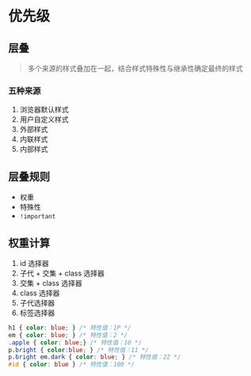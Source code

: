 # 优先级

## 层叠

> 多个来源的样式叠加在一起，结合样式特殊性与继承性确定最终的样式

### 五种来源

1. 浏览器默认样式
2. 用户自定义样式
3. 外部样式
4. 内联样式
5. 内部样式

## 层叠规则 <Tag text="TODO" />

- 权重
- 特殊性
- ```!important```

## 权重计算 <Tag text="TODO" />

1. id 选择器
2. 子代 + 交集 + class 选择器
3. 交集 + class 选择器
4. class 选择器
5. 子代选择器
6. 标签选择器

```css
h1 { color: blue; } /* 特性值：1P */
em { color: blue; } /* 特性值：2 */
.apple { color: blue;} /* 特性值：10 */
p.bright { color:blue; } /* 特性值：11 */
p.bright em.dark { color: blue; } /* 特性值：22 */
#id { color: blue } /* 特性值：100 */
```
